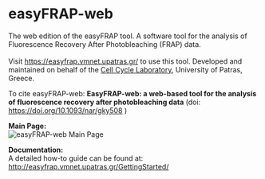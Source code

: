 # easyFRAP-web
The web edition of the easyFRAP tool. A software tool for the analysis of Fluorescence Recovery After Photobleaching (FRAP) data.
</br></br> 
Visit https://easyfrap.vmnet.upatras.gr/ to use this tool. Developed and maintained on behalf of the <a href="http://ccl.med.upatras.gr/" target="_blank">Cell Cycle Laboratory</a>, University of Patras, Greece. 

To cite easyFRAP-web: <strong>EasyFRAP-web: a web-based tool for the analysis of fluorescence recovery after photobleaching data</strong> (doi: <a href="https://doi.org/10.1093/nar/gky508" target="_blank">https://doi.org/10.1093/nar/gky508</a> )


<strong>Main Page:</strong>
</br>
![easyFRAP-web Main Page](../master/easyfrap_screenshot.png)

<strong>Documentation:</strong>
</br>
A detailed how-to guide can be found at: http://easyfrap.vmnet.upatras.gr/GettingStarted/
